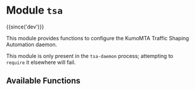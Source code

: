 # Module `tsa`

{{since('dev')}}

This module provides functions to configure the KumoMTA Traffic Shaping Automation daemon.

This module is only present in the `tsa-daemon` process; attempting to
`require` it elsewhere will fail.

## Available Functions
